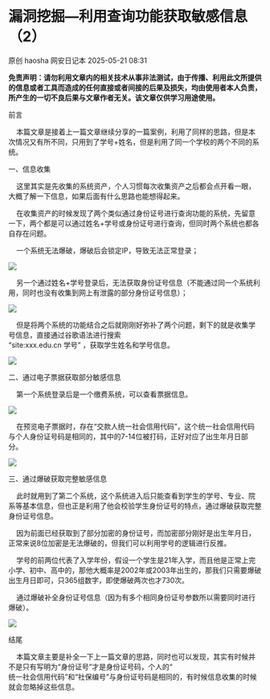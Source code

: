 #  漏洞挖掘—利用查询功能获取敏感信息（2）   
原创 haosha  网安日记本   2025-05-21 08:31  
  
**免责声明：请勿利用文章内的相关技术从事非法测试，由于传播、利用此文所提供的信息或者工具而造成的任何直接或者间接的后果及损失，均由使用者本人负责，所产生的一切不良后果与文章作者无关。该文章仅供学习用途使用。**  
  
前言  
  
    本篇文章是接着上一篇文章继续分享的一篇案例，利用了同样的思路，但是本次情况又有所不同，只用到了学号+姓名，但是利用了同一个学校的两个不同的系统。  
  
一、信息收集  
  
    这里其实是先收集的系统资产，个人习惯每次收集资产之后都会点开看一眼，大概了解一下信息，如果后面有什么思路也能想得起来。  
  
    在收集资产的时候发现了两个类似通过身份证号进行查询功能的系统，先留意一下，两个都是可以通过姓名+学号或身份证号进行查询，但同时两个系统也都各自存在问题。  
  
    一个系统无法爆破，爆破后会锁定IP，导致无法正常登录；  
  
![](https://mmbiz.qpic.cn/mmbiz_png/Un8INe529cicHzhuA4Z1j5gWzMrHJcHIMCCOWzpzdmyEAfotqHqgy4NiaJIgJNpJRYxJXDjX1DUialQbb8UeHPf4w/640?wx_fmt=png&from=appmsg "")  
  
    另一个通过姓名+学号登录后，无法获取身份证号信息（不能通过同一个系统利用，同时也没有收集到网上有泄露的部分身份证号信息）；  
  
![](https://mmbiz.qpic.cn/mmbiz_png/Un8INe529cicHzhuA4Z1j5gWzMrHJcHIMQ2Z4QZickQxpkXnCHTLCZuufHfTNRCoNuIaSoaEPTueEpb8H7Gv0pFA/640?wx_fmt=png&from=appmsg "")  
  
    但是将两个系统的功能结合之后就刚刚好弥补了两个问题，剩下的就是收集学号信息，直接通过谷歌语法进行搜索   
“site:xxx.edu.cn 学号” ，获取学生姓名和学号信息。  
  
![](https://mmbiz.qpic.cn/mmbiz_png/Un8INe529cicHzhuA4Z1j5gWzMrHJcHIM1nYNTBg0ib2fadwMzmBwwiaAIUJgcvsh94DNoBacKnfCRnWA8yeaHrFA/640?wx_fmt=png&from=appmsg "")  
  
二、通过电子票据获取部分敏感信息  
  
    第一个系统登录后是一个缴费系统，可以查看票据信息。  
  
![](https://mmbiz.qpic.cn/mmbiz_png/Un8INe529cicHzhuA4Z1j5gWzMrHJcHIMXU8XTJwoWfQcXTnHRJ7LpOmpud8GTa6yX2xJQIxothMeQNRmQ6swcA/640?wx_fmt=png&from=appmsg "")  
  
    在预览电子票据时，存在“交款人统一社会信用代码”，这个统一社会信用代码与个人身份证号码是相同的，其中的7-14位被打码，正好对应了出生年月日部分。  
  
![](https://mmbiz.qpic.cn/mmbiz_png/Un8INe529cicHzhuA4Z1j5gWzMrHJcHIM5CZ8AEUaQOgP7U6VMSSI6tOLhfBrhDickfIuu6r4T0wic6lbwEP7WZBw/640?wx_fmt=png&from=appmsg "")  
  
三、通过爆破获取完整敏感信息  
  
    此时就用到了第二个系统，这个系统进入后只能查看到学生的学号、专业、院系等基本信息，但也正是利用了他会校验学生身份证号的特点，通过爆破获取完整身份证号信息。  
  
    因为前面已经获取到了部分加密的身份证号，而加密部分刚好是出生年月日，正常来说8位加密是无法爆破的，但我们可以利用学号的逻辑进行反推。  
  
    学号的前两位代表了入学年份，假设一个学生是21年入学，而且他是正常上完小学、初中、高中的，那他大概率是2002年或2003年出生的，那我们只需要爆破出生月日即可，只365组数字，即使爆破两次也才730次。  
  
    通过爆破补全身份证号信息（因为有多个相同身份证号参数所以需要同时进行爆破）。  
  
![](https://mmbiz.qpic.cn/mmbiz_png/Un8INe529cicHzhuA4Z1j5gWzMrHJcHIMf2kEJB4c8UQ247MVsF12K4LSzQAOqphGea71XDx6Uc1Yg3s8Lscchw/640?wx_fmt=png&from=appmsg "")  
  
结尾  
  
    本篇文章主要是补全一下上一篇文章的思路，同时也可以发现，其实有时候并不是只有写明为“身份证号”才是身份证号码，个人的“  
统一社会信用代码”和“社保编号”与身份证号码是相同的，有时候信息收集的时候就会忽略掉这些信息。  
  

